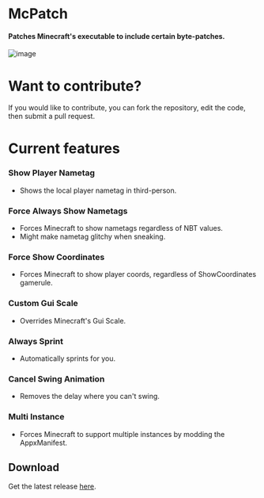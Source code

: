 # McPatch
#### Patches Minecraft's executable to include certain byte-patches. 

![image](https://user-images.githubusercontent.com/95504366/214357933-8c89cb72-75d8-4dd1-b196-b7558b727a09.png)
# Want to contribute?
If you would like to contribute, you can fork the repository, edit the code, then submit a pull request.

# Current features

### Show Player Nametag 
- Shows the local player nametag in third-person.
### Force Always Show Nametags
- Forces Minecraft to show nametags regardless of NBT values.
- Might make nametag glitchy when sneaking.
### Force Show Coordinates
- Forces Minecraft to show player coords, regardless of ShowCoordinates gamerule.
### Custom Gui Scale
- Overrides Minecraft's Gui Scale.
### Always Sprint 
- Automatically sprints for you.
### Cancel Swing Animation 
- Removes the delay where you can't swing. 
### Multi Instance 
- Forces Minecraft to support multiple instances by modding the AppxManifest.

## Download
Get the latest release <a href="https://github.com/VastraKai/McPatch/releases/latest/download/McPatch.exe">here</a>.
